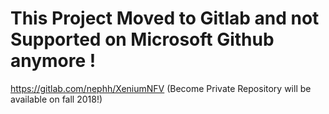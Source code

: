 # This Project Moved to Gitlab and not Supported on Microsoft Github anymore !
https://gitlab.com/nephh/XeniumNFV (Become Private Repository will be available on fall 2018!)
